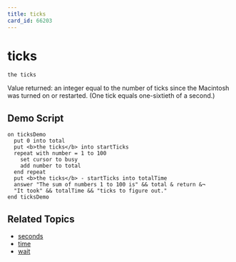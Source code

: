 ```yaml
---
title: ticks
card_id: 66203
---
```


# ticks

```
the ticks
```

Value returned: an integer equal to the number of ticks since the Macintosh was turned on or restarted. (One tick equals one-sixtieth of a second.)

## Demo Script

```
on ticksDemo
  put 0 into total
  put <b>the ticks</b> into startTicks
  repeat with number = 1 to 100
    set cursor to busy
    add number to total
  end repeat
  put <b>the ticks</b> - startTicks into totalTime
  answer "The sum of numbers 1 to 100 is" && total & return &¬
  "It took" && totalTime && "ticks to figure out."
end ticksDemo
```

## Related Topics

* [seconds](/HyperTalkReference/functions/seconds)
* [time](/HyperTalkReference/functions/time)
* [wait](/HyperTalkReference/commands/wait)
